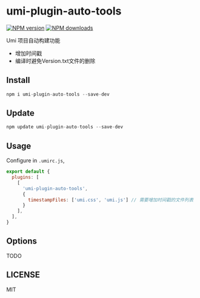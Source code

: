 # umi-plugin-auto-tools

[![NPM version](https://img.shields.io/npm/v/umi-plugin-auto-tools.svg?style=flat)](https://npmjs.org/package/umi-plugin-auto-tools)
[![NPM downloads](http://img.shields.io/npm/dm/umi-plugin-auto-tools.svg?style=flat)](https://npmjs.org/package/umi-plugin-auto-tools)

Umi 项目自动构建功能
 - 增加时间戳
 - 编译时避免Version.txt文件的删除

## Install

```js
npm i umi-plugin-auto-tools --save-dev
```
## Update

```js
npm update umi-plugin-auto-tools --save-dev
```
 
## Usage

Configure in `.umirc.js`,

```js
export default {
  plugins: [
    [
      'umi-plugin-auto-tools', 
      {
        timestampFiles: ['umi.css', 'umi.js'] // 需要增加时间戳的文件列表
      }
    ],
  ],
}
```

## Options

TODO

## LICENSE

MIT
